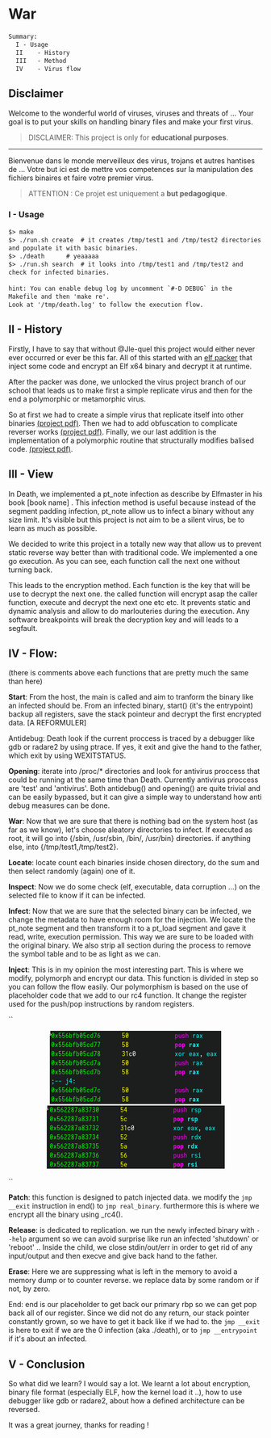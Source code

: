 ﻿# War

```
Summary:
  I	- Usage
  II	- History
  III	- Method
  IV	- Virus flow
```

## Disclaimer

Welcome to the wonderful world of viruses, viruses and threats of <insert random anti-virus software> ...
Your goal is to put your skills on handling binary files and make your first virus.
> DISCLAIMER: This project is only for **educational purposes**.

---

Bienvenue dans le monde merveilleux des virus, trojans et autres hantises de <Insert random antiVirus software> ...
Votre but ici est de mettre vos competences sur la manipulation des fichiers binaires et faire votre premier virus.
> ATTENTION : Ce projet est uniquement a **but pedagogique**.


### I - Usage

```shell
$> make
$> ./run.sh create	# it creates /tmp/test1 and /tmp/test2 directories and populate it with basic binaries.
$> ./death		# yeaaaaa
$> ./run.sh search	# it looks into /tmp/test1 and /tmp/test2 and check for infected binaries.

hint: You can enable debug log by uncomment `#-D DEBUG` in the Makefile and then 'make re'.
Look at '/tmp/death.log' to follow the execution flow.
```

## II - History


Firstly, I have to say that without @Jle-quel this project would either never ever occurred or ever be this far.
All of this started with an [elf packer](https://github.com/DjeDt/woody_woodpacker/) that inject some code and encrypt an Elf x64 binary and decrypt it at runtime.

After the packer was done, we unlocked the virus project branch of our school that leads us to make first a simple replicate virus and then for the end a polymorphic or metamorphic virus.

So at first we had to create a simple virus that replicate itself into other binaries [(project pdf)](docs/1_Famine.fr.pdf).
Then we had to add obfuscation to complicate reverser works [(project pdf)](docs/2_Pestilence.fr.pdf).
Finally, we our last addition is the implementation of a polymorphic routine that structurally modifies balised code. [(project pdf)](docs/4_Death.fr.pdf).

## III - View

In Death, we implemented a pt_note infection as describe by Elfmaster in his book [book name] .
This infection method is useful because instead of the segment padding infection, pt_note allow us to infect a binary without any size limit.
It's visible but this project is not aim to be a silent virus, be to learn as much as possible.

We decided to write this project in a totally new way that allow us to prevent static reverse way better than with traditional code. We implemented a one go execution. As you can see, each function call the next one without turning back.

This leads to the encryption method. Each function is the key that will be use to decrypt the next one. the called function will encrypt asap the caller function, execute and decrypt the next one etc etc. It prevents static and dynamic analysis and allow to do marlouteries during the execution. Any software breakpoints will break the decryption key and will leads to a segfault.


## IV - Flow:

(there is comments above each functions that are pretty much the same than here)

**Start**: From the host, the main is called and aim to tranform the binary like an infected should be. From an infected binary, start() (it's the entrypoint) backup all registers, save the stack pointeur and decrypt the first encrypted data. [A REFORMULER]

Antidebug:	Death look if the current proccess is traced by a debugger like gdb or radare2 by using ptrace.
			If yes, it exit and give the hand to the father, which exit by using WEXITSTATUS.

**Opening**:	iterate into /proc/* directories and look for antivirus proccess that could be running at the same time than Death. Currently antivirus proccess are 'test' and 'antivirus'. Both antidebug() and opening() are quite trivial and can be easily bypassed, but it can give a simple way to understand how anti debug measures can be done.

**War**: Now that we are sure that there is nothing bad on the system host (as far as we know), let's choose aleatory directories to infect. If executed as root, it will go into {/sbin, /usr/sbin, /bin/, /usr/bin} directories. if anything else, into {/tmp/test1,/tmp/test2}.

**Locate**: locate count each binaries inside chosen directory, do the sum and then select randomly (again) one of it.

**Inspect**: Now we do some check (elf, executable, data corruption ...) on the selected file to know if it can be infected.

**Infect**: Now that we are sure that the selected binary can be infected, we change the metadata to have enough room for the injection. We locate the pt_note segment and then transform it to a pt_load segment and gave it read, write, execution permission. This way we are sure to be loaded with the original binary. We also strip all section during the process to remove the symbol table and to be as light as we can.

**Inject**: This is in my opinion the most interesting part. This is where we modify, polymorph and encrypt our data. This function is divided in step so you can follow the flow easily. Our polymorphism is based on the use of placeholder code that we add to our rc4 function. It change the register used for the push/pop instructions by random registers.

``
<p align="center"> 
	<img src="docs/before_poly.png">
	<img src="docs/after_poly.png">
</p>
``

**Patch**: this function is designed to patch injected data. we modify the `jmp __exit` instruction in end() to `jmp real_binary`. furthermore this is where we encrypt all the binary using _rc4().

**Release**: is dedicated to replication. we run the newly infected binary with `--help` argument so we can avoid surprise like run an infected 'shutdown' or 'reboot' .. Inside the child, we close stdin/out/err in order to get rid of any input/output and then execve and give back hand to the father.

**Erase**: Here we are suppressing what is left in the memory to avoid a memory dump or to counter reverse. we replace data by some random or if not, by zero.

End: end is our placeholder to get back our primary rbp so we can get pop back all of our register. Since we did not do any return, our stack pointer constantly grown, so we have to get it back like if we had to. the `jmp __exit` is here to exit if we are the 0 infection (aka ./death), or to `jmp __entrypoint` if it's about an infected.

## V - Conclusion

So what did we learn? I would say a lot.
We learnt a lot about encryption, binary file format (especially ELF, how the kernel load it ..), how to use debugger like gdb or radare2, about how a defined architecture can be reversed.

It was a great journey, thanks for reading !
